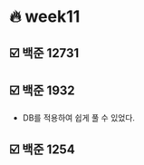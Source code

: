 # :fire: week11

## :ballot_box_with_check: 백준 12731

## :ballot_box_with_check: 백준 1932

* DB를 적용하여 쉽게 풀 수 있었다.

## :ballot_box_with_check: 백준 1254
